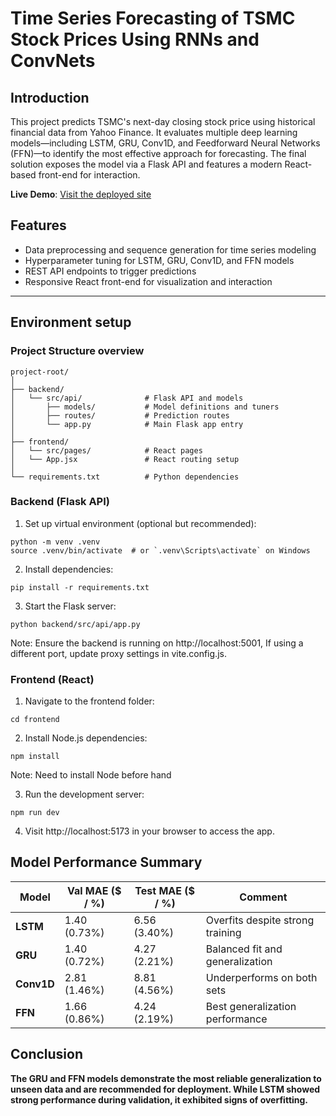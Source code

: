 # Time Series Forecasting of TSMC Stock Prices Using RNNs and ConvNets


## Introduction
This project predicts TSMC's next-day closing stock price using historical financial data from Yahoo Finance. It evaluates multiple deep learning models—including LSTM, GRU, Conv1D, and Feedforward Neural Networks (FFN)—to identify the most effective approach for forecasting. The final solution exposes the model via a Flask API and features a modern React-based front-end for interaction.

**Live Demo**: [Visit the deployed site](https://your-render-url-here.com) <!-- Replace with your actual Render URL -->

## Features

- Data preprocessing and sequence generation for time series modeling
- Hyperparameter tuning for LSTM, GRU, Conv1D, and FFN models
- REST API endpoints to trigger predictions
- Responsive React front-end for visualization and interaction

---

## Environment setup

### Project Structure overview
```
project-root/
│
├── backend/
│   └── src/api/              # Flask API and models
│       ├── models/           # Model definitions and tuners
│       ├── routes/           # Prediction routes
│       └── app.py            # Main Flask app entry
│
├── frontend/
│   └── src/pages/            # React pages
│   └── App.jsx               # React routing setup
│
└── requirements.txt          # Python dependencies
```

### Backend (Flask API)

1. Set up virtual environment (optional but recommended):
```
python -m venv .venv
source .venv/bin/activate  # or `.venv\Scripts\activate` on Windows
```
2. Install dependencies:
```
pip install -r requirements.txt
```
3. Start the Flask server:
```
python backend/src/api/app.py
```
Note: Ensure the backend is running on http://localhost:5001, If using a different port, update proxy settings in vite.config.js. 




### Frontend (React)

1. Navigate to the frontend folder:
```
cd frontend
```

2. Install Node.js dependencies:
```
npm install
```
Note: Need to install Node before hand

3.	Run the development server:
```
npm run dev
```
4.	Visit http://localhost:5173 in your browser to access the app.

## Model Performance Summary

| **Model** | **Val MAE ($ / %)** | **Test MAE ($ / %)** | **Comment**                          |
|-----------|----------------------|------------------------|---------------------------------------|
| **LSTM**  | 1.40 (0.73%)         | 6.56 (3.40%)           |  Overfits despite strong training    |
| **GRU**   | 1.40 (0.72%)         | 4.27 (2.21%)           |  Balanced fit and generalization     |
| **Conv1D**| 2.81 (1.46%)         | 8.81 (4.56%)           | Underperforms on both sets          |
| **FFN**   | 1.66 (0.86%)         | 4.24 (2.19%)           | Best generalization performance      |


## Conclusion

**The GRU and FFN models demonstrate the most reliable generalization to unseen data and are recommended for deployment.
While LSTM showed strong performance during validation, it exhibited signs of overfitting.**